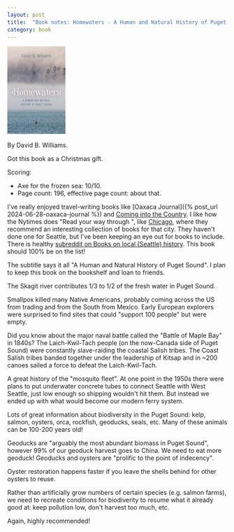 ```yaml
---
layout: post
title:  "Book notes: Homewaters - A Human and Natural History of Puget Sound"
category: book
---
```


![Book cover](/assets/homewaters.jpg)

By David B. Williams.

Got this book as a Christmas gift.

Scoring:
* Axe for the frozen sea: 10/10.
* Page count: 196, effective page count: about that.

I've really enjoyed travel-writing books like [Oaxaca Journal]({% post_url 2024-06-28-oaxaca-journal %}) and [Coming into the Country](https://en.wikipedia.org/wiki/Coming_into_the_Country). I like how the Nytimes does "Read your way through <city>", like [Chicago](https://www.nytimes.com/2024/12/11/books/chicago-books-rebecca-makkai.html), where they recommend an interesting collection of books for that city. They haven't done one for Seattle, but I've been keeping an eye out for books to include. There is healthy [subreddit on Books on local (Seattle) history](https://www.reddit.com/r/Seattle/comments/13eabbu/books_on_local_seattle_history/). This book should 100% be on the list!

The subtitle says it all "A Human and Natural History of Puget Sound". I plan to keep this book on the bookshelf and loan to friends.

The Skagit river contributes 1/3 to 1/2 of the fresh water in Puget Sound.

Smallpox killed many Native Americans, probably coming across the US from trading and from the South from Mexico. Early European explorers were surprised to find sites that could "support 100 people" but were empty.

Did you know about the major naval battle called the "Battle of Maple Bay" in 1840s? The Laich-Kwil-Tach people (on the now-Canada side of Puget Sound) were constantly slave-raiding the coastal Salish tribes. The Coast Salish tribes banded together under the leadership of Kitsap and in ~200 canoes sailed a force to defeat the Laich-Kwil-Tach.

A great history of the "mosquito fleet". At one point in the 1950s there were plans to put underwater concrete tubes to connect Seattle with West Seattle, just low enough so shipping wouldn't hit them. But instead we ended up with what would become our modern ferry system.

Lots of great information about biodiversity in the Puget Sound: kelp, salmon, oysters, orca, rockfish, geoducks, seals, etc. Many of these animals can be 100-200 years old!

Geoducks are "arguably the most abundant biomass in Puget Sound", however 99% of our geoduck harvest goes to China. We need to eat more geoduck! Geoducks and oysters are "prolific to the point of indecency".

Oyster restoration happens faster if you leave the shells behind for other oysters to reuse.

Rather than artificially grow numbers of certain species (e.g. salmon farms), we need to recreate conditions for biodiverity to resume what it already good at: keep pollution low, don't harvest too much, etc.

Again, highly recommended!
